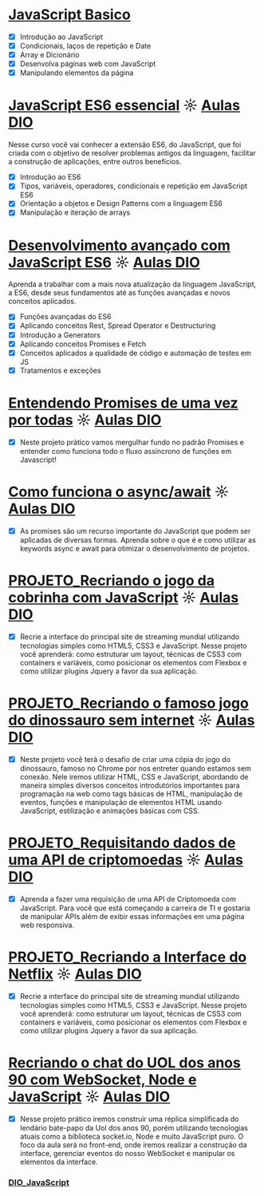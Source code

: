 # [JavaScript Basico](https://github.com/kakanew/DIO_JavaScript/tree/master/Innovation_JavaScript_Basico)

- [x] Introdução ao JavaScript
- [x] Condicionais, laços de repetição e Date
- [x] Array e Dicionário
- [x] Desenvolva páginas web com JavaScript
- [x] Manipulando elementos da página

# [JavaScript ES6 essencial](https://github.com/kakanew/DIO_JavaScript/tree/master/Innovation_JavaScript_ES6_Essencial) ☼ [Aulas DIO](https://web.digitalinnovation.one/course/javascript-es6-essencial/learning/183aad79-0e6d-4acb-880f-b0e179824a81)

Nesse curso você vai conhecer a extensão ES6, do JavaScript, que foi criada com o objetivo de resolver problemas antigos da linguagem, facilitar a construção de aplicações, entre outros benefícios.

- [x] Introdução ao ES6
- [x] Tipos, variáveis, operadores, condicionais e repetição em JavaScript ES6
- [x] Orientação a objetos e Design Patterns com a linguagem ES6
- [x] Manipulação e iteração de arrays

# [Desenvolvimento avançado com JavaScript ES6](https://github.com/kakanew/DIO_JavaScript/tree/master/Innovation_Desenvolvimento_JavaScript_ES6) ☼ [Aulas DIO](https://web.digitalinnovation.one/course/desenvolvimento-avancado-com-javascript-es6/learning/75ee88ab-99f3-4ab8-8620-7efafcb26481/)

Aprenda a trabalhar com a mais nova atualização da linguagem JavaScript, a ES6, desde seus fundamentos até as funções avançadas e novos conceitos aplicados.

- [x] Funções avançadas do ES6
- [x] Aplicando conceitos Rest, Spread Operator e Destructuring
- [x] Introdução a Generators
- [x] Aplicando conceitos Promises e Fetch
- [x] Conceitos aplicados a qualidade de código e automação de testes em JS
- [x] Tratamentos e exceções

# [Entendendo Promises de uma vez por todas](https://github.com/kakanew/DIO_JavaScript/tree/master/Innovation_Entendendo_Promises) ☼ [Aulas DIO](https://web.digitalinnovation.one/course/como-funciona-o-asyncawait/learning/5eddaf18-f5d5-4fa4-9906-b16ed7340a65)

- [x] Neste projeto prático vamos mergulhar fundo no padrão Promises e entender como funciona todo o fluxo assíncrono de funções em Javascript!


# [Como funciona o async/await](https://github.com/kakanew/DIO_JavaScript/tree/master/Innovation_Asyncawait) ☼ [Aulas DIO](https://web.digitalinnovation.one/course/como-funciona-o-asyncawait/learning/5eddaf18-f5d5-4fa4-9906-b16ed7340a65)

- [x] As promises são um recurso importante do JavaScript que podem ser aplicadas de diversas formas. Aprenda sobre o que é e como utilizar as keywords async e await para otimizar o desenvolvimento de projetos.

# [PROJETO_Recriando o jogo da cobrinha com JavaScript](https://github.com/kakanew/DIO_JavaScript/tree/master/PROJETO_Jogo_Cobrinha_JavaScript) ☼ [Aulas DIO](https://web.digitalinnovation.one/lab/recriando-o-jogo-da-cobrinha-com-javascript/learning/a41588bb-45b0-41ce-a7d3-20012199fb11)

- [x] Recrie a interface do principal site de streaming mundial utilizando tecnologias simples como HTML5, CSS3 e JavaScript. Nesse projeto você aprenderá: como estruturar um layout, técnicas de CSS3 com containers e variáveis, como posicionar os elementos com Flexbox e como utilizar plugins Jquery a favor da sua aplicação.

# [PROJETO_Recriando o famoso jogo do dinossauro sem internet](https://github.com/kakanew/DIO_JavaScript/tree/master/PROJETO_Jogo_Dinossauro_Sem_Internet) ☼ [Aulas DIO](https://web.digitalinnovation.one/lab/recriando-o-famoso-jogo-do-dinossauro-sem-internet/learning/305f7aa4-5e11-4fc8-9835-206280cab17f)

- [x] Neste projeto você terá o desafio de criar uma cópia do jogo do dinossauro, famoso no Chrome por nos entreter quando estamos sem conexão. Nele iremos utilizar HTML, CSS e JavaScript, abordando de maneira simples diversos conceitos introdutórios importantes para programação na web como tags básicas de HTML, manipulação de eventos, funções e manipulação de elementos HTML usando JavaScript, estilização e animações básicas com CSS.

# [PROJETO_Requisitando dados de uma API de criptomoedas](https://github.com/kakanew/DIO_JavaScript/tree/master/PROJETO_Requisitando_dados_API_criptomoedas) ☼ [Aulas DIO](https://web.digitalinnovation.one/lab/requisitando-dados-de-uma-api-de-criptomoedas/learning/696813bd-d7f2-44c1-a4be-773b46129b71)

- [x] Aprenda a fazer uma requisição de uma API de Criptomoeda com JavaScript. Para você que está começando a carreira de TI e gostaria de manipular APIs além de exibir essas informações em uma página web responsiva.

# [PROJETO_Recriando a Interface do Netflix](https://github.com/kakanew/DIO_JavaScript/tree/master/PROJETO_Netflix) ☼ [Aulas DIO](https://web.digitalinnovation.one/lab/recriando-a-interface-do-netflix/learning/d75bfc6e-a532-47d9-a18d-b5b6c43a660e)

- [x] Recrie a interface do principal site de streaming mundial utilizando tecnologias simples como HTML5, CSS3 e JavaScript. Nesse projeto você aprenderá: como estruturar um layout, técnicas de CSS3 com containers e variáveis, como posicionar os elementos com Flexbox e como utilizar plugins Jquery a favor da sua aplicação.

# [Recriando o chat do UOL dos anos 90 com WebSocket, Node e JavaScript](https://github.com/kakanew/DIO_JavaScript/tree/master/PROJETO_Chatbot_UOL_Anos90) ☼ [Aulas DIO](https://web.digitalinnovation.one/lab/recriando-o-chat-do-uol-dos-anos-90-com-websocket-node-e-javascript/learning/6de48355-70be-400d-a098-010cf9ef01e6)

- [x] Nesse projeto prático iremos construir uma réplica simplificada do lendário bate-papo da Uol dos anos 90, porém utilizando tecnologias atuais como a biblioteca socket.io, Node e muito JavaScript puro. O foco da aula será no front-end, onde iremos realizar a construção da interface, gerenciar eventos do nosso WebSocket e manipular os elementos da interface.

### [DIO_JavaScript](https://github.com/kakanew/DIO_JavaScript)